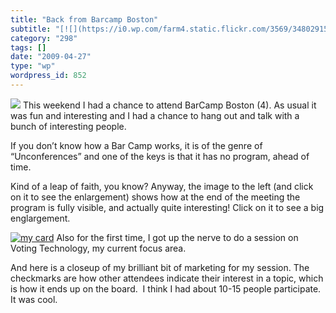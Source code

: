 ```yaml
---
title: "Back from Barcamp Boston"
subtitle: "[![](https://i0.wp.com/farm4.static.flickr.com/3569/3480291552_47e25d7520_m.jpg?resize=240%2C118)](h..."
category: "298"
tags: []
date: "2009-04-27"
type: "wp"
wordpress_id: 852
---
```

[![](https://i0.wp.com/farm4.static.flickr.com/3569/3480291552_47e25d7520_m.jpg?resize=240%2C118)](http://www.flickr.com/photos/xxv/3480291552/sizes/o/)
This weekend I had a chance to attend BarCamp Boston (4). As usual it was fun and interesting and I had a chance to hang out and talk with a bunch of interesting people.

If you don’t know how a Bar Camp works, it is of the genre of “Unconferences” and one of the keys is that it has no program, ahead of time.

Kind of a leap of faith, you know? Anyway, the image to the left (and click on it to see the enlargement) shows how at the end of the meeting the program is fully visible, and actually quite interesting! Click on it to see a big englargement.

[![my card](https://i0.wp.com/s3.media.squarespace.com/production/1075723/12829350/wp-content/uploads/2009/04/picture-1.png?resize=251%2C202)](https://i0.wp.com/s3.media.squarespace.com/production/1075723/12829350/wp-content/uploads/2009/04/picture-1.png)
Also for the first time, I got up the nerve to do a session on Voting Technology, my current focus area.

And here is a closeup of my brilliant bit of marketing for my session. The checkmarks are how other attendees indicate their interest in a topic, which is how it ends up on the board.  I think I had about 10-15 people participate. It was cool.